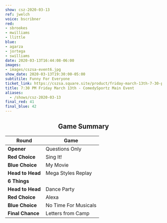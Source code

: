 ```yaml
---
show: csz-2020-03-13
ref: jwelch
voice: bscribner
red:
- sbrookes
- mwilliams
- llittle
blue:
- agarza
- jortega
- swilliams
date: 2020-03-13T16:44:08-06:00
images:
- images/cszsa-event6.jpg
show_date: 2020-03-13T19:30:00-05:00
subtitile: Funny For Everyone
ticket_link: https://cszsa.square.site/product/friday-march-13th-7-30-pm-comedysportz-main-event/183?cs=true
title: 7:30 PM Friday March 13th - ComedySportz Main Event
aliases:
  - /shows/csz-2020-03-13
final_red: 41
final_blue: 42
---
```


<center>

## Game Summary

| **Round** | **Game** |
|--------------|------|
| **Opener**       |Questions Only|
| **Red Choice**   |Sing It!|
| **Blue Choice**  |My Movie|
| **Head to Head** |Mega Styles Replay|
| **6 Things**   ||
| **Head to Head** |Dance Party|
| **Red Choice**   |Alexa|
| **Blue Choice**  |No Time For Musicals|
| **Final Chance** |Letters from Camp|


</center>
